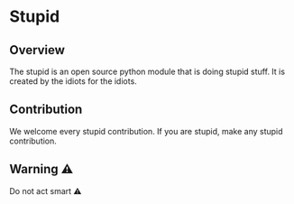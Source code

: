 # Stupid
## Overview
The stupid is an open source python module that is doing stupid stuff. It is created by the idiots for the idiots.  
## Contribution
We welcome every stupid contribution. If you are stupid, make any stupid contribution. 
## Warning ⚠️
Do not act smart ⚠️
